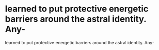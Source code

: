 # learned to put protective energetic barriers around the astral identity. Any-

learned to put protective energetic barriers around the astral identity. Any-